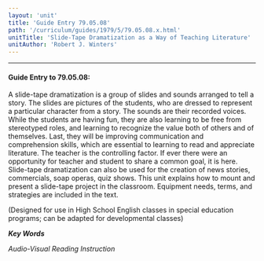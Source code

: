 ```yaml
---
layout: 'unit'
title: 'Guide Entry 79.05.08'
path: '/curriculum/guides/1979/5/79.05.08.x.html'
unitTitle: 'Slide-Tape Dramatization as a Way of Teaching Literature'
unitAuthor: 'Robert J. Winters'
---
```


<body>
<hr/>
 <h4>
  Guide Entry to 79.05.08:
 </h4>
 A slide-tape dramatization is a group of slides and sounds arranged to tell a story.  The slides are pictures of the students, who are dressed to represent a particular character from a story.  The sounds are their recorded voices.  While the students are having fun, they are also learning to be free from stereotyped roles, and learning to recognize the value both of others and of themselves.  Last, they will be improving communication and comprehension skills, which are essential to learning to read and appreciate literature.  The teacher is the controlling factor.  If ever there were an opportunity for teacher and student to share a common goal, it is here.  Slide-tape dramatization can also be used for the creation of news stories, commercials, soap operas, quiz shows.  This unit explains how to mount and present a slide-tape project in the classroom.  Equipment needs, terms, and strategies are included in the text.
 <p>
  (Designed for use in High School English classes in special education programs; can be adapted for developmental classes)
 </p>
<p>
  <b>
   <i>
    Key Words
   </i>
  </b>
  <br/>
 </p>
 <p>
  <i>
   Audio-Visual Reading Instruction
  </i>
 </p>

</body>
